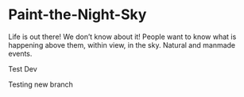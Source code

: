 # Paint-the-Night-Sky
Life is out there! We don’t know about it! People want to know what is happening above them, within view, in the sky. Natural and manmade events.

Test Dev

Testing new branch